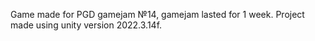 Game made for PGD gamejam №14, gamejam lasted for 1 week. Project made using unity version 2022.3.14f.

